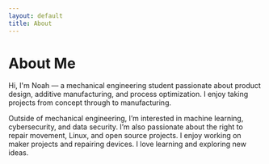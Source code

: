 ```yaml
---
layout: default
title: About
---
```


# About Me

Hi, I'm Noah — a mechanical engineering student passionate about product design, additive manufacturing, and process optimization. I enjoy taking projects from concept through to manufacturing.

Outside of mechanical engineering, I’m interested in machine learning, cybersecurity, and data security. I’m also passionate about the right to repair movement, Linux, and open source projects. I enjoy working on maker projects and repairing devices. I love learning and exploring new ideas.